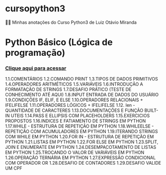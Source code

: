 # cursopython3
📖🐍 Minhas anotações do Curso Python3 de Luiz Otávio Miranda

<h1> Python Básico (Lógica de programação)</h1>
<h3><a href="https://github.com/almeidastor/cursopython3/blob/main/conteudo01.py"> Clique aqui para acessar</a></h3>
<p> 
1.1.COMENTÁRIOS
1.2.COMANDO PRINT
1.3.TIPOS DE DADOS PRIMITIVOS
1.4.OPERADORES ARITMÉTICOS
1.5.VARIÁVEIS
1.6.INTRODUÇÃO A FORMATAÇÃO DE STRINGS
1.7.DESAFIO PRÁTICO (TESTE DE CONHECIMENTO ATÉ AQUI)
1.8.INPUT ENTRADA DE DADOS DO USUÁRIO
1.9.CONDIÇÕES IF, ELIF, E ELSE
1.10.OPERADORES RELACIONAIS + IFELIFELSE
1.11.OPERADORES LÓGICOS + IFELIFELSE
1.12. len - QUANTIDADE DE CARACTERES
1.13.DOCUMENTAÇÕES E FUNÇÃO BUILT-IN UTEIS
1.14.PASS E ELLIPSIS COM PLACEHOLDERS
1.15.EXERCICIOS PROPOSTOS
1.16.INDICES E FATIAMENTO DE STRINGS EM PYTHON
1.17.WHILE - ESTRUTURA DE REPETIÇÃO EM PYTHON
1.18.WHILEELSE - REPETIÇÃO COM ACUMULADORES EM PYTHON
1.19.ITERANDO STRINGS COM WHILE EM PYTHON
1.20.FOR IN - ESTRUTURA DE REPETIÇÃO EM PYTHON
1.21.LISTAS EM PYTHON
1.22.FOR ELSE EM PYTHON
1.23.SPLIT, JOIN E ENUMERATE EM PYTHON
1.24.DESEMPACOTAMENTO DE LISTAS EM PYTHON
1.25.TROCANDO O VALOR DE VARIÁVEIS EM PYTHON
1.26.OPERAÇÃO TERNÁRIA EM PYTHON
1.27.EXPRESSÃO CONDICIONAL COM OPERADOR OR
1.28.DESAFIO DE CONTADORES
1.29.DESAFIO VALIDE UM CPF
</p>